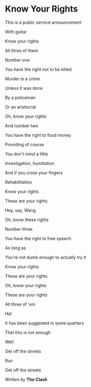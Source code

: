 # Know Your Rights

This is a public service announcement

With guitar

Know your rights

All three of them

Number one

You have the right not to be killed

Murder is a crime

Unless it was done

By a policeman

Or an aristocrat

Oh, know your rights

And number two

You have the right to food money

Providing of course

You don't mind a little

Investigation, humiliation

And if you cross your fingers

Rehabilitation

Know your rights

These are your rights

Hey, say, Wang

Oh, know these rights

Number three

You have the right to free speech

As long as

You're not dumb enough to actually try it

Know your rights

These are your rights

Oh, know your rights

These are your rights

All three of 'em

Ha!

It has been suggested in some quarters

That this is not enough

Well

Get off the streets

Run

Get off the streets

*Written by* **The Clash**

